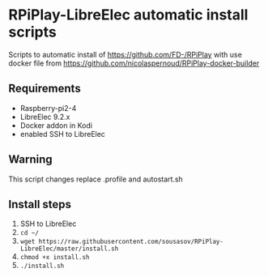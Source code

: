 # RPiPlay-LibreElec automatic install scripts
Scripts to automatic install of https://github.com/FD-/RPiPlay with use docker file from https://github.com/nicolaspernoud/RPiPlay-docker-builder

## Requirements
* Raspberry-pi2-4
* LibreElec 9.2.x
* Docker addon in Kodi
* enabled SSH to LibreElec

## Warning
This script changes replace .profile and autostart.sh

## Install steps
1. SSH to LibreElec
2. ``` cd ~/ ```
3. ``` wget https://raw.githubusercontent.com/sousasov/RPiPlay-LibreElec/master/install.sh ```
4. ``` chmod +x install.sh ```
5. ``` ./install.sh ```


